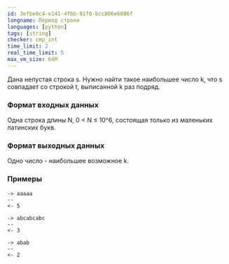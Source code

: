 ```yaml
---
id: 3efbe0c4-e141-4fbb-81f0-bcc806e6006f
longname: Период строки
languages: [python]
tags: [string]
checker: cmp_int
time_limit: 2
real_time_limit: 5
max_vm_size: 64M
---
```


Дана непустая строка s.
Нужно найти такое наибольшее число k, что s совпадает со строкой t, выписанной k раз подряд.

### Формат входных данных

Одна строка длины N, 0 < N ≤ 10^6, состоящая только из маленьких латинских букв.

### Формат выходных данных

Одно число - наибольшее возможное k.

### Примеры

```
-> aaaaa
--
<- 5
```

```
-> abcabcabc
--
<- 3
```

```
-> abab
--
<- 2
```
